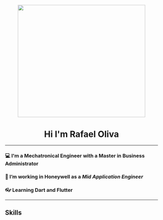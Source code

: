 <p align="center">
  <img src="https://user-images.githubusercontent.com/80061209/243800811-4fe680bf-9caf-4be6-b4e1-d5ca6ef1ab46.png" width="420" height="370">
</p>
<h1 style="text-align: center;"></h1>
<div align="center">
  <h1 >Hi I'm Rafael Oliva</h1>
</div>

---

### :computer: I'm a Mechatronical Engineer with a Master in Business Administrator
### :bee: I’m working in Honeywell as a *Mid Application Engineer*
### 👓 Learning Dart and Flutter 
---
## Skills
